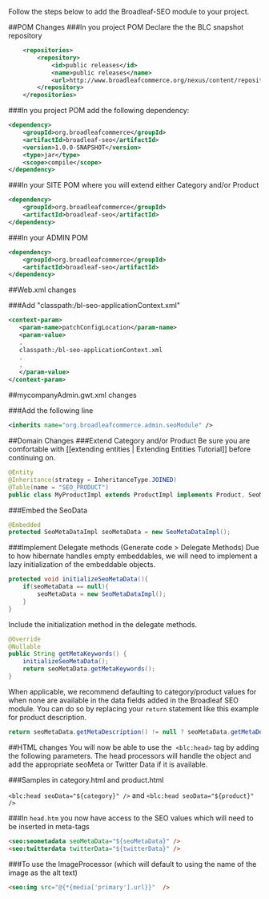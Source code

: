 Follow the steps below to add the Broadleaf-SEO module to your project.

##POM Changes
###In you project POM Declare the the BLC snapshot repository

```xml
	<repositories>
		<repository>
			<id>public releases</id>
			<name>public releases</name>
			<url>http://www.broadleafcommerce.org/nexus/content/repositories/snapshots/</url>
		</repository>
	</repositories>
```
	
###In you project POM add the following dependency:

```xml
<dependency>
	<groupId>org.broadleafcommerce</groupId>
	<artifactId>broadleaf-seo</artifactId>
	<version>1.0.0-SNAPSHOT</version>
	<type>jar</type>
	<scope>compile</scope>
</dependency>
```

###In your SITE POM where you will extend either Category and/or Product

```xml
<dependency>
	<groupId>org.broadleafcommerce</groupId>
	<artifactId>broadleaf-seo</artifactId>
</dependency>
```

###In your ADMIN POM

```xml
<dependency>
	<groupId>org.broadleafcommerce</groupId>
	<artifactId>broadleaf-seo</artifactId>
</dependency>
```

##Web.xml changes

###Add "classpath:/bl-seo-applicationContext.xml"
 
 ```xml
 <context-param>
 	<param-name>patchConfigLocation</param-name>
 	<param-value>
 	.
 	classpath:/bl-seo-applicationContext.xml
 	.
 	.
 	</param-value>
</context-param>
```

##mycompanyAdmin.gwt.xml changes

###Add the following line

```xml
<inherits name="org.broadleafcommerce.admin.seoModule" />
```

##Domain Changes
###Extend Category and/or Product
Be sure you are comfortable with [[extending entities | Extending Entities Tutorial]] before continuing on.

```java
@Entity
@Inheritance(strategy = InheritanceType.JOINED)
@Table(name = "SEO_PRODUCT")
public class MyProductImpl extends ProductImpl implements Product, SeoMetaData, TwitterData {…}
```

###Embed the SeoData

```java
@Embedded
protected SeoMetaDataImpl seoMetaData = new SeoMetaDataImpl();
```

###Implement Delegate methods (Generate code > Delegate Methods)
Due to how hibernate handles empty embeddables, we will need to implement a lazy initialization of the embeddable objects.

```java
protected void initializeSeoMetaData(){
	if(seoMetaData == null){
		seoMetaData = new SeoMetaDataImpl();
	}
}
```

Include the initialization method in the delegate methods.

```java
@Override
@Nullable
public String getMetaKeywords() {
	initializeSeoMetaData();
	return seoMetaData.getMetaKeywords();
}
```

When applicable, we recommend defaulting to category/product values for when none are available in the data fields added in the Broadleaf SEO module. You can do so by replacing your ```return``` statement like this example for product description.

```java
return seoMetaData.getMetaDescription() != null ? seoMetaData.getMetaDescription() : super.getLongDescription();	
```

##HTML changes
You will now be able to use the  `<blc:head>` tag by adding the following parameters. The head processors will handle the object and add the appropriate seoMeta or Twitter Data if it is available.

###Samples in category.html and product.html

`<blc:head seoData="${category}" />` and `<blc:head seoData="${product}" />`

###In `head.htm` you now have access to the SEO values which will need to be inserted in meta-tags

```html
<seo:seometadata seoMetaData="${seoMetaData}" />
<seo:twitterdata twitterData="${twitterData}" />
```

###To use the ImageProcessor (which will default to using the name of the image as the alt text)

```html
<seo:img src="@{*{media['primary'].url}}"  />
```